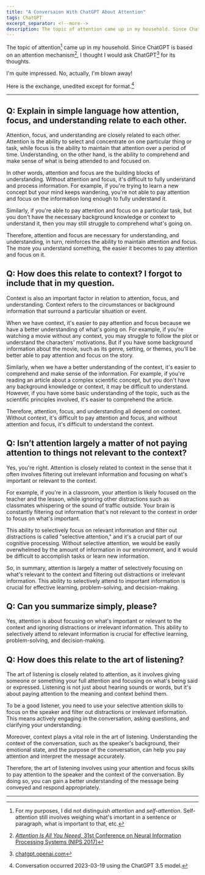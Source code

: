 ```yaml
---
title: "A Conversaion With ChatGPT About Attention"
tags: ChatGPT
excerpt_separator: <!--more-->
description: The topic of attention came up in my household. Since ChatGPT is based on an attention mechanism, I thought I would ask ChatGPT for its thoughts.
---
```


<!-- markdownlint-disable MD026 MD036 -->

The topic of attention[^1] came up in my household. Since ChatGPT is based on an attention mechanism[^2], I thought I would ask ChatGPT[^3] for its thoughts.

I'm quite impressed. No, actually, I'm blown away!

Here is the exchange, unedited except for format.[^4]

----

## Q: Explain in simple language how attention, focus, and understanding relate to each other.

Attention, focus, and understanding are closely related to each other. Attention is the ability to select and concentrate on one particular thing or task, while focus is the ability to maintain that attention over a period of time. Understanding, on the other hand, is the ability to comprehend and make sense of what is being attended to and focused on.

In other words, attention and focus are the building blocks of understanding. Without attention and focus, it's difficult to fully understand and process information. For example, if you're trying to learn a new concept but your mind keeps wandering, you're not able to pay attention and focus on the information long enough to fully understand it.

Similarly, if you're able to pay attention and focus on a particular task, but you don't have the necessary background knowledge or context to understand it, then you may still struggle to comprehend what's going on.

Therefore, attention and focus are necessary for understanding, and understanding, in turn, reinforces the ability to maintain attention and focus. The more you understand something, the easier it becomes to pay attention and focus on it.

## Q: How does this relate to context? I forgot to include that in my question.

Context is also an important factor in relation to attention, focus, and understanding. Context refers to the circumstances or background information that surround a particular situation or event.

When we have context, it's easier to pay attention and focus because we have a better understanding of what's going on. For example, if you're watching a movie without any context, you may struggle to follow the plot or understand the characters' motivations. But if you have some background information about the movie, such as its genre, setting, or themes, you'll be better able to pay attention and focus on the story.

Similarly, when we have a better understanding of the context, it's easier to comprehend and make sense of the information. For example, if you're reading an article about a complex scientific concept, but you don't have any background knowledge or context, it may be difficult to understand. However, if you have some basic understanding of the topic, such as the scientific principles involved, it's easier to comprehend the article.

Therefore, attention, focus, and understanding all depend on context. Without context, it's difficult to pay attention and focus, and without attention and focus, it's difficult to understand the context.

## Q: Isn’t attention largely a matter of not paying attention to things not relevant to the context?

Yes, you're right. Attention is closely related to context in the sense that it often involves filtering out irrelevant information and focusing on what's important or relevant to the context.

For example, if you're in a classroom, your attention is likely focused on the teacher and the lesson, while ignoring other distractions such as classmates whispering or the sound of traffic outside. Your brain is constantly filtering out information that's not relevant to the context in order to focus on what's important.

This ability to selectively focus on relevant information and filter out distractions is called "selective attention," and it's a crucial part of our cognitive processing. Without selective attention, we would be easily overwhelmed by the amount of information in our environment, and it would be difficult to accomplish tasks or learn new information.

So, in summary, attention is largely a matter of selectively focusing on what's relevant to the context and filtering out distractions or irrelevant information. This ability to selectively attend to important information is crucial for effective learning, problem-solving, and decision-making.

## Q: Can you summarize simply, please?

Yes, attention is about focusing on what's important or relevant to the context and ignoring distractions or irrelevant information. This ability to selectively attend to relevant information is crucial for effective learning, problem-solving, and decision-making.

## Q: How does this relate to the art of listening?

The art of listening is closely related to attention, as it involves giving someone or something your full attention and focusing on what's being said or expressed. Listening is not just about hearing sounds or words, but it's about paying attention to the meaning and context behind them.

To be a good listener, you need to use your selective attention skills to focus on the speaker and filter out distractions or irrelevant information. This means actively engaging in the conversation, asking questions, and clarifying your understanding.

Moreover, context plays a vital role in the art of listening. Understanding the context of the conversation, such as the speaker's background, their emotional state, and the purpose of the conversation, can help you pay attention and interpret the message accurately.

Therefore, the art of listening involves using your attention and focus skills to pay attention to the speaker and the context of the conversation. By doing so, you can gain a better understanding of the message being conveyed and respond appropriately.

----
[^1]: For my purposes, I did not distinguish _attention_ and _self-attention_. Self-attention still involves weighing what's imortant in a sentence or paragraph, what is important to that, etc.
[^2]: [_Attention Is All You Neeed_, 31st Conference on Neural Information Processing Systems (NIPS 2017)](https://proceedings.neurips.cc/paper_files/paper/2017/file/3f5ee243547dee91fbd053c1c4a845aa-Paper.pdf)
[^3]: [chatgpt.openai.com](https://chat.openai.com/chat)
[^4]: Conversation occurred 2023-03-19 using the ChatGPT 3.5 model.
